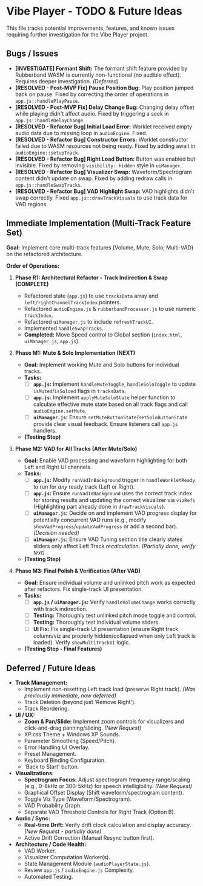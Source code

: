 <!-- /vibe-player/TODO.md -->
# Vibe Player - TODO & Future Ideas

This file tracks potential improvements, features, and known issues requiring further investigation for the Vibe Player project.

## Bugs / Issues

*   **[INVESTIGATE] Formant Shift:** The formant shift feature provided by Rubberband WASM is currently non-functional (no audible effect). Requires deeper investigation. *(Deferred)*
*   **[RESOLVED - Post-MVP Fix] Pause Position Bug:** Play position jumped back on pause. Fixed by correcting the order of operations in `app.js::handlePlayPause`.
*   **[RESOLVED - Post-MVP Fix] Delay Change Bug:** Changing delay offset while playing didn't affect audio. Fixed by triggering a seek in `app.js::handleDelayChange`.
*   **[RESOLVED - Refactor Bug] Initial Load Error:** Worklet received empty audio data due to missing loop in `audioEngine`. Fixed.
*   **[RESOLVED - Refactor Bug] Constructor Errors:** Worklet constructor failed due to WASM resources not being ready. Fixed by adding await in `audioEngine::setupTrack`.
*   **[RESOLVED - Refactor Bug] Right Load Button:** Button was enabled but invisible. Fixed by removing `visibility: hidden` style in `uiManager`.
*   **[RESOLVED - Refactor Bug] Visualizer Swap:** Waveform/Spectrogram content didn't update on swap. Fixed by adding redraw calls in `app.js::handleSwapTracks`.
*   **[RESOLVED - Refactor Bug] VAD Highlight Swap:** VAD highlights didn't swap correctly. Fixed `app.js::drawTrackVisuals` to use track data for VAD regions.

## Immediate Implementation (Multi-Track Feature Set)

**Goal:** Implement core multi-track features (Volume, Mute, Solo, Multi-VAD) on the refactored architecture.

**Order of Operations:**

1.  **Phase R1: Architectural Refactor - Track Indirection & Swap (COMPLETE)**
    *   Refactored state (`app.js`) to use `tracksData` array and `left/rightChannelTrackIndex` pointers.
    *   Refactored `audioEngine.js` & `rubberbandProcessor.js` to use numeric `trackIndex`.
    *   Refactored `uiManager.js` to include `refreshTrackUI`.
    *   Implemented `handleSwapTracks`.
    *   **Completed:** Move Speed control to Global section (`index.html`, `uiManager.js`, `app.js`).

2.  **Phase M1: Mute & Solo Implementation (NEXT)**
    *   **Goal:** Implement working Mute and Solo buttons for individual tracks.
    *   **Tasks:**
        *   [ ] **`app.js`:** Implement `handleMuteToggle`, `handleSoloToggle` to update `isMuted`/`isSoloed` flags in `tracksData`.
        *   [ ] **`app.js`:** Implement `applyMuteSoloState` helper function to calculate effective mute state based on all track flags and call `audioEngine.setMute`.
        *   [ ] **`uiManager.js`:** Ensure `setMuteButtonState`/`setSoloButtonState` provide clear visual feedback. Ensure listeners call `app.js` handlers.
    *   **(Testing Step)**

3.  **Phase M2: VAD for All Tracks (After Mute/Solo)**
    *   **Goal:** Enable VAD processing and waveform highlighting for both Left and Right UI channels.
    *   **Tasks:**
        *   [ ] **`app.js`:** Modify `runVadInBackground` trigger in `handleWorkletReady` to run for *any* ready track (Left or Right).
        *   [ ] **`app.js`:** Ensure `runVadInBackground` uses the correct track index for storing results and updating the correct visualizer via `vizRefs` (Highlighting part already done in `drawTrackVisuals`).
        *   [ ] **`uiManager.js`:** Decide on and implement VAD progress display for potentially concurrent VAD runs (e.g., modify `showVadProgress`/`updateVadProgress` or add a second bar). *(Decision needed)*
        *   [ ] **`uiManager.js`:** Ensure VAD Tuning section title clearly states sliders only affect Left Track *recalculation*. *(Partially done, verify text)*
    *   **(Testing Step)**

4.  **Phase M3: Final Polish & Verification (After VAD)**
    *   **Goal:** Ensure individual volume and unlinked pitch work as expected after refactors. Fix single-track UI presentation.
    *   **Tasks:**
        *   [ ] **`app.js` / `uiManager.js`:** Verify `handleVolumeChange` works correctly with track indirection.
        *   [ ] **Testing:** Thoroughly test unlinked pitch mode toggle and control.
        *   [ ] **Testing:** Thoroughly test individual volume sliders.
        *   [ ] **UI Fix:** Fix single-track UI presentation (ensure Right track column/viz are properly hidden/collapsed when only Left track is loaded). Verify `showMultiTrackUI` logic.
    *   **(Testing Step - Final Features)**

## Deferred / Future Ideas

*   **Track Management:**
    *   Implement non-resetting Left track load (preserve Right track). *(Was previously immediate, now deferred)*
    *   Track Deletion (beyond just 'Remove Right').
    *   Track Reordering.
*   **UI / UX:**
    *   **Zoom & Pan/Slide:** Implement zoom controls for visualizers and click-and-drag panning/sliding. *(New Request)*
    *   XP.css Theme + Windows XP Sounds.
    *   Parameter Smoothing (Speed/Pitch).
    *   Error Handling UI Overlay.
    *   Preset Management.
    *   Keyboard Binding Configuration.
    *   'Back to Start' button.
*   **Visualizations:**
    *   **Spectrogram Focus:** Adjust spectrogram frequency range/scaling (e.g., 0-8kHz or 300-5kHz) for speech intelligibility. *(New Request)*
    *   Graphical Offset Display (Shift waveform/spectrogram content).
    *   Toggle Viz Type (Waveform/Spectrogram).
    *   VAD Probability Graph.
    *   Separate VAD Threshold Controls for Right Track (Option B).
*   **Audio / Sync:**
    *   **Real-time Drift:** Verify drift clock calculation and display accuracy. *(New Request - partially done)*
    *   Active Drift Correction (Manual Resync button first).
*   **Architecture / Code Health:**
    *   VAD Worker.
    *   Visualizer Computation Worker(s).
    *   State Management Module (`audioPlayerState.js`).
    *   Review `app.js` / `audioEngine.js` Complexity.
    *   Automated Testing.

<!-- /vibe-player/TODO.md -->